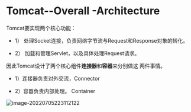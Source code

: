 # Tomcat--Overall -Architecture

Tomcat要实现两个核心功能：

- 1） 处理Socket连接，负责网络字节流与Request和Response对象的转化。

- 2） 加载和管理Servlet，以及具体处理Request请求。



因此Tomcat设计了两个核心组件**连接器**和**容器**来分别做这 两件事情。

- 1）连接器负责对外交流，Connector

- 2）容器负责内部处理。    Container

![image-20220705223112122](C:/Users/wangnaixing/AppData/Roaming/Typora/typora-user-images/image-20220705223112122.png)